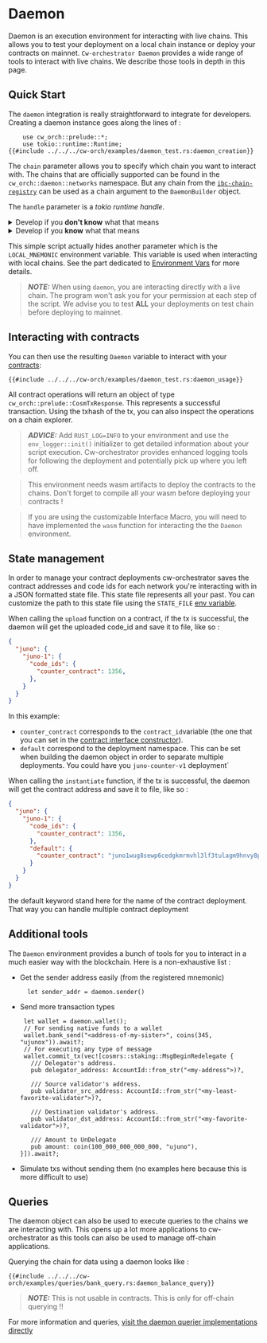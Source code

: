 # Daemon

Daemon is an execution environment for interacting with live chains. This allows you to test your deployment on a local chain instance or deploy your contracts on mainnet. `Cw-orchestrator Daemon` provides a wide range of tools to interact with live chains. We describe those tools in depth in this page.

## Quick Start

The `daemon` integration is really straightforward to integrate for developers. Creating a daemon instance goes along the lines of : 

```rust,ignore
    use cw_orch::prelude::*;
    use tokio::runtime::Runtime;
{{#include ../../../cw-orch/examples/daemon_test.rs:daemon_creation}}
```
The `chain` parameter allows you to specify which chain you want to interact with. The chains that are officially supported can be found in the `cw_orch::daemon::networks` namespace. But any chain from the [`ibc-chain-registry`](https://crates.io/crates/ibc-chain-registry) can be used as a chain argument to the `DaemonBuilder` object.

The `handle` parameter is a *tokio runtime handle*. 

<details>
  <summary>Develop if you <strong>don't know</strong> what that means</summary>
  
  
You don't need to know all the intricacies of <a href="https://rust-lang.github.io/async-book/">tokio and rust-async</a> to use daemons. If you don't have time to learn more, you can simply use the snippet above and not touch the runtime creation. However for more advanced `daemon` usage and also for your culture, don't hesitate to learn about those wonderful processes and their management.
      
</details>

<details>
  <summary>Develop if you <strong>know</strong> what that means</summary>

This handler is used because all the front-facing daemon methods are synchronous. However everything that's happening in the background is asynchronous. This handle is used exclusively to await asynchronous function : 
```rust,ignore
    runtime.block_on(...)

```
Because creating runtimes is a costly process, we leave the handler creation and management to the user.
      
</details>


This simple script actually hides another parameter which is the `LOCAL_MNEMONIC` environment variable. This variable is used when interacting with local chains. See the part dedicated to [Environment Vars](../single_contract/env-variable.md) for more details.


> **_NOTE:_** When using `daemon`, you are interacting directly with a live chain. The program won't ask you for your permission at each step of the script. We advise you to test **ALL** your deployments on test chain before deploying to mainnet.

## Interacting with contracts

You can then use the resulting `Daemon` variable to interact with your [contracts](../single_contract/index.md): 

```rust,ignore
{{#include ../../../cw-orch/examples/daemon_test.rs:daemon_usage}}
```

All contract operations will return an object of type `cw_orch::prelude::CosmTxResponse`. This represents a successful transaction. Using the txhash of the tx, you can also inspect the operations on a chain explorer.

> **_ADVICE:_** Add `RUST_LOG=INFO` to your environment and use the `env_logger::init()` initializer to get detailed information about your script execution. Cw-orchestrator provides enhanced logging tools for following the deployment and potentially pick up where you left off.


> This environment needs wasm artifacts to deploy the contracts to the chains. Don't forget to compile all your wasm before deploying your contracts !

> If you are using the customizable Interface Macro, you will need to have implemented the `wasm` function for interacting the the `Daemon` environment. 

## State management

In order to manage your contract deployments cw-orchestrator saves the contract addresses and code ids for each network you're interacting with in a JSON formatted state file. This state file represents all your past. You can customize the path to this state file using the `STATE_FILE` [env variable](../single_contract/env-variable.md). 

When calling the `upload` function on a contract, if the tx is successful, the daemon will get the uploaded code_id and save it to file, like so : 

```json
{
  "juno": {
    "juno-1": {
      "code_ids": {
        "counter_contract": 1356,
      },     
    }
  }
}

```

In this example: 
- `counter_contract`  corresponds to the `contract_id`variable (the one that you can set in the [contract interface constructor](../single_contract/interfaces.html#constructor)).
- `default` correspond to the deployment namespace. This can be set when building the daemon object in order to separate multiple deployments. You could have you `juno-counter-v1` deployment`


When calling the `instantiate` function, if the tx is successful, the daemon will get the contract address and save it to file, like so :
```json 
{
  "juno": {
    "juno-1": {
      "code_ids": {
        "counter_contract": 1356,
      },
      "default": {
        "counter_contract": "juno1wug8sewp6cedgkmrmvhl3lf3tulagm9hnvy8p0rppz9yjw0g4wtqwrw37d"
      }
    }
  }
}
```

the default keyword stand here for the name of the contract deployment. That way you can handle multiple contract deployment 

## Additional tools

The `Daemon` environment provides a bunch of tools for you to interact in a much easier way with the blockchain. Here is a non-exhaustive list : 
- Get the sender address easily (from the registered mnemonic)
  ```rust,ignore
    let sender_addr = daemon.sender()
  ```
- Send more transaction types 
   ```rust,ignore
    let wallet = daemon.wallet();
    // For sending native funds to a wallet
    wallet.bank_send("<address-of-my-sister>", coins(345, "ujunox")).await?; 
    // For executing any type of message
    wallet.commit_tx(vec![cosmrs::staking::MsgBeginRedelegate {
      /// Delegator's address.
      pub delegator_address: AccountId::from_str("<my-address">)?,

      /// Source validator's address.
      pub validator_src_address: AccountId::from_str("<my-least-favorite-validator">)?,

      /// Destination validator's address.
      pub validator_dst_address: AccountId::from_str("<my-favorite-validator">)?,

      /// Amount to UnDelegate
      pub amount: coin(100_000_000_000_000, "ujuno"),
  }]).await?; 
  ```
- Simulate txs without sending them (no examples here because this is more difficult to use)

## Queries

The daemon object can also be used to execute queries to the chains we are interacting with. 
This opens up a lot more applications to cw-orchestrator as this tools can also be used to manage off-chain applications.

Querying the chain for data using a daemon looks like : 
```rust,ignore
{{#include ../../../cw-orch/examples/queries/bank_query.rs:daemon_balance_query}}
```

> **_NOTE:_** This is not usable in contracts. This is only for off-chain querying !!

For more information and queries, [visit the daemon querier implementations directly](https://docs.rs/crate/cw-orch/latest/source/src/daemon/queriers.rs)